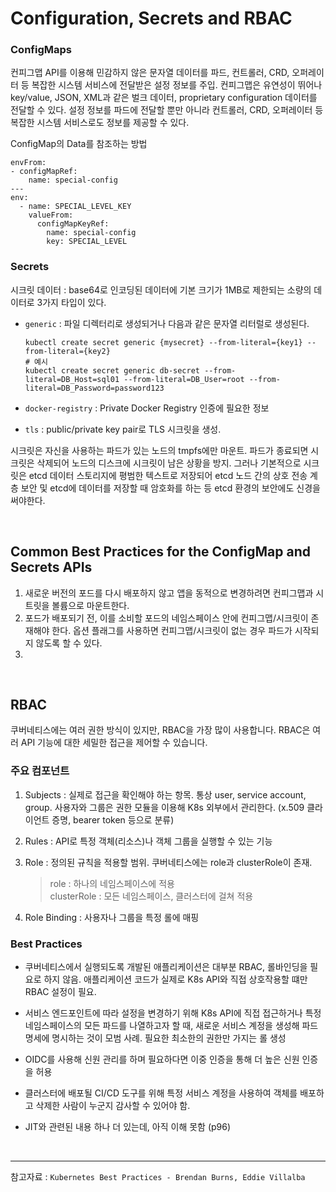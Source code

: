 # Configuration, Secrets and RBAC

### ConfigMaps

컨피그맵 API를 이용해 민감하지 않은 문자열 데이터를 파드, 컨트롤러, CRD, 오퍼레이터 등 복잡한 시스템 서비스에 전달받은 설정 정보를 주입. 컨피그맵은 유연성이 뛰어나 key/value, JSON, XML과 같은 벌크 데이터, proprietary configuration 데이터를 전달할 수 있다. 설정 정보를 파드에 전달할 뿐만 아니라 컨트롤러, CRD, 오퍼레이터 등 복잡한 시스템 서비스로도 정보를 제공할 수 있다.

ConfigMap의 Data를 참조하는 방법

```shell
envFrom:
- configMapRef:
    name: special-config
---
env:
  - name: SPECIAL_LEVEL_KEY
    valueFrom:
      configMapKeyRef:
        name: special-config
        key: SPECIAL_LEVEL
```

### Secrets

시크릿 데이터 : base64로 인코딩된 데이터에 기본 크기가 1MB로 제한되는 소량의 데이터로 3가지 타입이 있다.

- `generic` : 파일 디렉터리로 생성되거나 다음과 같은 문자열 리터럴로 생성된다.
  
      kubectl create secret generic {mysecret} --from-literal={key1} --from-literal={key2}
      # 예시
      kubectl create secret generic db-secret --from-literal=DB_Host=sql01 --from-literal=DB_User=root --from-literal=DB_Password=password123

- `docker-registry` : Private Docker Registry 인증에 필요한 정보

- `tls` : public/private key pair로 TLS 시크릿을 생성.

시크릿은 자신을 사용하는 파드가 있는 노드의 tmpfs에만 마운트. 파드가 종료되면 시크릿은 삭제되어 노드의 디스크에 시크릿이 남은 상황을 방지.
그러나 기본적으로 시크릿은 etcd 데이터 스토리지에 평범한 텍스트로 저장되어 etcd 노드 간의 상호 전송 계층 보안 및 etcd에 데이터를 저장할 때 암호화를 하는 등 etcd 환경의 보안에도 신경을 써야한다.

<br>

## Common Best Practices for the ConfigMap and Secrets APIs

1. 새로운 버전의 포드를 다시 배포하지 않고 앱을 동적으로 변경하려면 컨피그맵과 시트릿을 볼륨으로 마운트한다.
2. 포드가 배포되기 전, 이를 소비할 포드의 네임스페이스 안에 컨피그맵/시크릿이 존재해야 한다. 옵션 플래그를 사용하면 컨피그맵/시크릿이 없는 경우 파드가 시작되지 않도록 할 수 있다.
3. 

<br>

## RBAC

쿠버네티스에는 여러 권한 방식이 있지만, RBAC을 가장 많이 사용합니다. RBAC은 여러 API 기능에 대한 세밀한 접근을 제어할 수 있습니다.

### 주요 컴포넌트

1. Subjects : 실제로 접근을 확인해야 하는 항목. 통상 user, service account, group. 사용자와 그룹은 권한 모듈을 이용해 K8s 외부에서 관리한다. (x.509 클라이언트 증명, bearer token 등으로 분류)
2. Rules : API로 특정 객체(리소스)나 객체 그룹을 실행할 수 있는 기능
3. Role : 정의된 규칙을 적용할 범위. 쿠버네티스에는 role과 clusterRole이 존재.
   
   > role : 하나의 네임스페이스에 적용 <br>
   > clusterRole : 모든 네임스페이스, 클러스터에 걸쳐 적용
4. Role Binding : 사용자나 그룹을 특정 롤에 매핑

### Best Practices

- 쿠버네티스에서 실행되도록 개발된 애플리케이션은 대부분 RBAC, 롤바인딩을 필요로 하지 않음. 애플리케이션 코드가 실제로 K8s API와 직접 상호작용할 떄만 RBAC 설정이 필요.

- 서비스 엔드포인트에 따라 설정을 변경하기 위해 K8s API에 직접 접근하거나 특정 네임스페이스의 모든 파드를 나열하고자 할 때, 새로운 서비스 계정을 생성해 파드 명세에 명시하는 것이 모범 사례. 필요한 최소한의 권한만 가지는 롤 생성

- OIDC를 사용해 신원 관리를 하며 필요하다면 이중 인증을 통해 더 높은 신원 인증을 허용

- 클러스터에 배포될 CI/CD 도구를 위해 특정 서비스 계정을 사용하여 객체를 배포하고 삭제한 사람이 누군지 감사할 수 있어야 함.

- JIT와 관련된 내용 하나 더 있는데, 아직 이해 못함 (p96)

  

  <br>

---

참고자료 : `Kubernetes Best Practices - Brendan Burns, Eddie Villalba`
